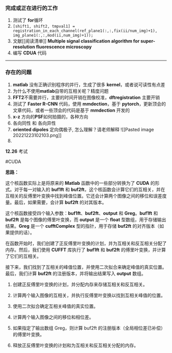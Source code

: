 ### 完成或正在进行的工作

1. 测试了 **for**循环
2. `[shift1, shift2, tmpval1] = registration_in_each_channel(ref_plane1(:,:,fix(ii/num_img)+1), img_plane1(:,:,mod(ii,num_img)+1));`
4. 文献[[阅读清单]]  **Multiple signal classification algorithm for super-resolution fluorescence microscopy**
5. 编写 **CDUA** 代码
 ---
### 存在的问题

1. **matlab** 没有正确识别程序的并行，生成了很多 **kernel**，或者说可读性有点差
2. 为什么不使用**matlab**自带的互相关呢？精度问题
3. **FFT2**不需要并行，主要的时间开销在图像校准，**dftregistration** 主要开销
4. 测试了 **Faster R-CNN** 代码，使用 **mmdection**，基于 **pytorch**，更新顶会的文章代码，或者一些顶会的代码是基于 **mmdection** 开发的
5. **x-z** 方向的**PSF**如何拍摄的，各种方向
6. 各向同性 和 各向异性
7. **oriented dipoles**  定向偶极子, 怎么理解？请老师解释
 ![[Pasted image 20221223102103.png]]
6. 


**12.26**  考试

#CUDA 


**思路：**

这个核函数实际上是将原来的 **Matlab** 函数中的一些部分转换为了 **CUDA** 的形式。对于每一对输入的 **buf1ft** 和 **buf2ft**，这个核函数会计算它们的互相关，并在互相关的反傅里叶变换中找到峰值位置。它还会计算两个图像之间的移位和误差度量。最后，如果需要，会计算 **buf2ft** 的对其版本。

这个核函数接受四个输入参数：**buf1ft**、**buf2ft**、**output** 和 **Greg**。**buf1ft** 和 **buf2ft** 是每个图像的傅里叶变换，而 **output** 是一个 **float** 型数组，用于存储输出结果。**Greg** 是一个 **cufftComplex** 型的指针，用于存储 **buf2ft** 的对齐版本（如果提供的话）。

在函数开始时，我们创建了正反傅里叶变换的计划，并为互相关和反互相关分配了内存。然后，我们使用 **CUFFT** 库执行了 **buf1ft** 和 **buf2ft** 的傅里叶变换，并计算了它们的互相关。

接下来，我们找到了互相关的峰值位置，并使用二次拟合来确定峰值的真实位置。最后，我们计算 **buf2ft** 的注册版本，并将输出结果写入 **output** 数组。


1. 创建正反傅里叶变换的计划，并分配内存来存储互相关和反互相关。

2. 计算两个输入图像的互相关，并执行反傅里叶变换以找到互相关峰值的位置。

3. 使用二次拟合确定互相关峰值的真实位置。

4. 计算两个输入图像之间的移位和相位差。

5. 如果指定了输出数组 Greg，则计算 buf2ft 的注册版本（全局相位差已补偿）的傅里叶变换。

6. 释放正反傅里叶变换的计划和为互相关和反互相关分配的内存。